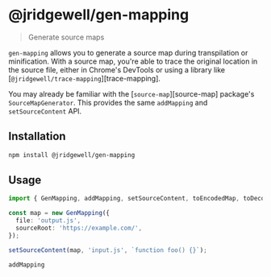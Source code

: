 # @jridgewell/gen-mapping

> Generate source maps

`gen-mapping` allows you to generate a source map during transpilation or minification.
With a source map, you're able to trace the original location in the source file, either in Chrome's
DevTools or using a library like [`@jridgewell/trace-mapping`][trace-mapping].

You may already be familiar with the [`source-map`][source-map] package's `SourceMapGenerator`. This
provides the same `addMapping` and `setSourceContent` API.

## Installation

```sh
npm install @jridgewell/gen-mapping
```

## Usage

```typescript
import { GenMapping, addMapping, setSourceContent, toEncodedMap, toDecodedMap } from '@jridgewell/gen-mapping';

const map = new GenMapping({
  file: 'output.js',
  sourceRoot: 'https://example.com/',
});

setSourceContent(map, 'input.js', `function foo() {}`);

addMapping